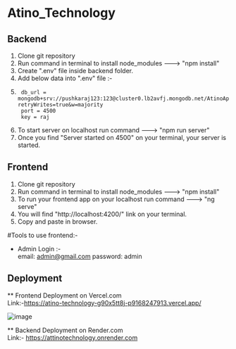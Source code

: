 # Atino_Technology


## Backend ##

1. Clone git repository
2. Run command in terminal to install node_modules --->   "npm install"
3. Create ".env" file inside backend folder.
4. Add below data into ".env" file :- 
5.      db_url = mongodb+srv://pushkaraj123:123@cluster0.lb2avfj.mongodb.net/AtinoApp?retryWrites=true&w=majority
        port = 4500
        key = raj

5. To start server on localhost run command   --->   "npm run server"
6. Once you find "Server started on 4500" on your terminal, your server is started.


## Frontend ##

1. Clone git repository
2. Run command in terminal to install node_modules --->   "npm install"
3. To run your frontend app on your localhost run command --->  "ng serve"
4. You will find "http://localhost:4200/" link on your terminal.
5. Copy and paste in browser.

#Tools to use frontend:-

* Admin Login :-   
    email: admin@gmail.com
    password: admin
    
    
    
## Deployment ##

** Frontend Deployment on Vercel.com   
        Link:-https://atino-technology-g90x5tt8j-p9168247913.vercel.app/

![image]([image.png](https://drive.google.com/file/d/19od8iVWBY9qI4PmSb5WIQlz5dHr_juLx/view?usp=share_link))
        

** Backend Deployment on Render.com     
        Link:- https://attinotechnology.onrender.com
